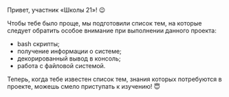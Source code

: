 Привет, участник «Школы 21»! 😉

Чтобы тебе было проще, мы подготовили список тем, на которые следует обратить особое внимание при выполнении данного проекта:

- bash скрипты;
- получение информации о системе;
- декорированный вывод в консоль;
- работа с файловой системой.

Теперь, когда тебе известен список тем, знания которых потребуются в проекте, можешь смело приступать к изучению! 😇
